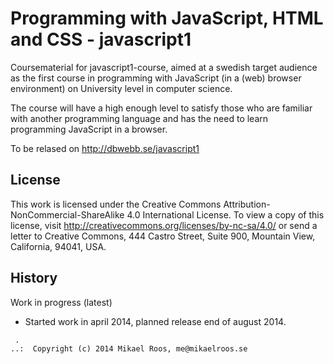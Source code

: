 Programming with JavaScript, HTML and CSS - javascript1
===================

Coursematerial for javascript1-course, aimed at a swedish target audience as the first course in programming with JavaScript (in a (web) browser environment) on University level in computer science. 

The course will have a high enough level to satisfy those who are familiar with another programming language and has the need to learn programming JavaScript in a browser.

To be relased on http://dbwebb.se/javascript1



License
-------------------

This work is licensed under the Creative Commons Attribution-NonCommercial-ShareAlike 4.0 International License. To view a copy of this license, visit http://creativecommons.org/licenses/by-nc-sa/4.0/ or send a letter to Creative Commons, 444 Castro Street, Suite 900, Mountain View, California, 94041, USA.



History
-------------------

Work in progress (latest)

* Started work in april 2014, planned release end of august 2014.



```                                                            
 .                                                             
..:  Copyright (c) 2014 Mikael Roos, me@mikaelroos.se   
```                                                            

